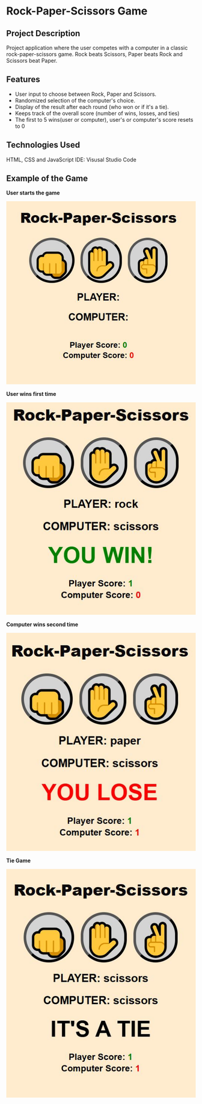 # __Rock-Paper-Scissors Game__

## __Project Description__
Project application where the user competes with a computer in a classic rock-paper-scissors game. Rock beats Scissors, Paper beats Rock and Scissors beat Paper.

## __Features__
- User input to choose between Rock, Paper and Scissors.
- Randomized selection of the computer's choice.
- Display of the result after each round (who won or if it's a tie).
- Keeps track of the overall score (number of wins, losses, and ties)
- The first to 5 wins(user or computer), user's or computer's score resets to 0

## __Technologies Used__
  HTML, CSS and JavaScript
  IDE: Visusal Studio Code

  ## __Example of the Game__

  __User starts the game__


![](https://github.com/farissikira/Rock-Paper-Scissors/blob/cacbda413576d344ed16d840203bbd4003583824/rcpgamepic1.JPG)

__User wins first time__

![](https://github.com/farissikira/Rock-Paper-Scissors/blob/a640f5b2227fe8f9c955285114b3139c0965ef71/rcpgamepic2.JPG)

__Computer wins second time__

![](https://github.com/farissikira/Rock-Paper-Scissors/blob/526863ff2dc8b09900c2a7b3926ed602e8aa85fb/rcpgamepic3.JPG)

__Tie Game__

![](https://github.com/farissikira/Rock-Paper-Scissors/blob/db683e8415748b30afa4cd081fdfe3e6cce38820/rcpsgamepic4.JPG)

  
